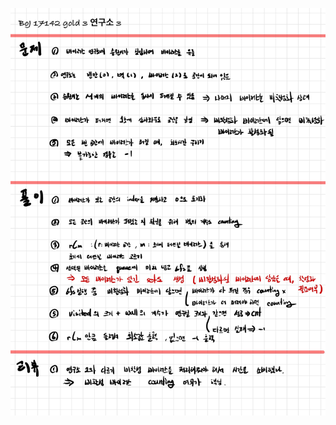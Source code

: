 ![d658cafa9e1eed7e0c5a4d1e9425de6cd5711c2a.jpg](README_assets/d91b4cce3dd9742c710cc1a2f395c07a79207460.jpg)


